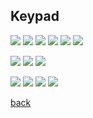 ## Keypad

![](2.jpg)
![](1.jpg)
![](3.jpg)
![](4.jpg)
![](11.jpg)
![](5.jpg)

![](10.jpg)
![](6.jpg)
![](7.jpg)

![](8.jpg)
![](9.jpg)
![](contour3.jpg)
![](contour2.jpg)

[back](./)
